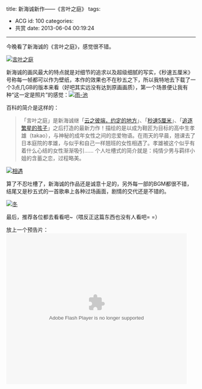 title: 新海诚新作——《言叶之庭》
tags:
  - ACG
id: 100
categories:
  - 共赏
date: 2013-06-04 00:19:24
---

今晚看了新海诚的《言叶之庭》，感觉很不错。

[![](http://ww2.sinaimg.cn/large/64e1f62cjw1e5bdiis117j211y0lcwi9.jpg "言叶之庭")](http://ww2.sinaimg.cn/large/64e1f62cjw1e5bdiis117j211y0lcwi9.jpg)
<!-- more -->
新海诚的画风最大的特点就是对细节的追求以及超级细腻的写实，《秒速五厘米》号称每一帧都可以作为壁纸，本作的效果也不在秒五之下，所以我特地去下载了一个3点几GB的版本来看（好吧其实远没有达到原画画质），第一个场景便让我有种“这一定是照片”的感觉：[![](http://ww1.sinaimg.cn/large/64e1f62cjw1e5bdijd9b9j211y0lc452.jpg "雨-池")](http://ww1.sinaimg.cn/large/64e1f62cjw1e5bdijd9b9j211y0lc452.jpg)

百科的简介是这样的：
> 「言叶之庭」是新海诚继「[云之彼端，约定的地方](http://baike.baidu.com/view/635793.htm)」、「[秒速5厘米](http://baike.baidu.com/view/790602.htm)」、「[追逐繁星的孩子](http://baike.baidu.com/view/4639169.htm)」之后打造的最新力作！描绘的是以成为鞋匠为目标的高中生孝雄（takao），与神秘的成年女性之间的恋爱物语。在雨天的早晨，翘课去了日本庭院的孝雄，与似乎和自己一样翘班的女性相遇了。孝雄被这个似乎有着什么心结的女性渐渐吸引……
个人吐槽式的简介就是：纯情少男与羁绊小姐的含蓄之恋，过程略美。

[![](http://ww4.sinaimg.cn/large/64e1f62cjw1e5bdik6fjpj211y0lcjzh.jpg "相遇")](http://ww4.sinaimg.cn/large/64e1f62cjw1e5bdik6fjpj211y0lcjzh.jpg)

算了不忍吐槽了，新海诚的作品还是诚意十足的，另外每一部的BGM都很不错，结尾又是秒五式的一首歌串上各种过场画面，剧情的交代还是不错的。

[![](http://ww3.sinaimg.cn/large/64e1f62cjw1e5bdinn6o2j211y0lcdre.jpg "冬")](http://ww3.sinaimg.cn/large/64e1f62cjw1e5bdinn6o2j211y0lcdre.jpg)

最后，推荐各位都去看看吧~（喂反正这篇东西也没有人看吧= =）

放上一个预告片：
<object width="480" height="400" classid="clsid:d27cdb6e-ae6d-11cf-96b8-444553540000" codebase="http://download.macromedia.com/pub/shockwave/cabs/flash/swflash.cab#version=6,0,40,0" align="middle"><param name="src" value="http://player.youku.com/player.php/sid/XNTE5MjcwNDI0/v.swf" /><param name="allowfullscreen" value="true" /><param name="quality" value="high" /><param name="allowscriptaccess" value="always" /><embed width="480" height="400" type="application/x-shockwave-flash" src="http://player.youku.com/player.php/sid/XNTE5MjcwNDI0/v.swf" allowfullscreen="true" quality="high" allowscriptaccess="always" align="middle" /></object>